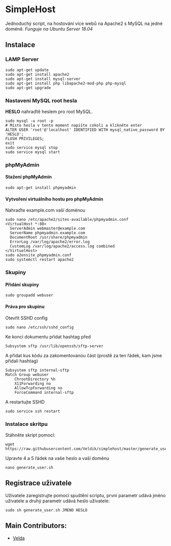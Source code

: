 # SimpleHost
Jednoduchý script, na hostování více webů na Apache2 s MySQL na jedné doméně.
*Funguje na Ubuntu Server 18.04*
## Instalace
### LAMP Server
```
sudo apt-get update
sudo apt-get install apache2
sudo apt-get install mysql-server
sudo apt-get install php libapache2-mod-php php-mysql
sudo apt-get upgrade
```
### Nastavení MySQL root hesla
**HESLO** nahraďtě heslem pro root MySQL.
```
sudo mysql -u root -p
# Místo hesla v tento moment napište cokoli a klikněte enter
ALTER USER 'root'@'localhost' IDENTIFIED WITH mysql_native_password BY 'HESLO';
FLUSH PRIVILEGES;
exit
sudo service mysql stop
sudo service mysql start
```
### phpMyAdmin
#### Stažení phpMyAdmin
```
sudo apt-get install phpmyadmin
```
#### Vytvoření virtuálního hostu pro phpMyAdmin
Nahraďte example.com vaší doménou
```
sudo nano /etc/apache2/sites-available/phpmyadmin.conf
<VirtualHost *:80>
  ServerAdmin webmaster@example.com
  ServerName phpmyadmin.example.com
  DocumentRoot /usr/share/phpmyadmin
  ErrorLog /var/log/apache2/error.log
  CustomLog /var/log/apache2/access.log combined
</VirtualHost>
sudo a2ensite phpmyadmin.conf
sudo systemctl restart apache2
```
### Skupiny
#### Přidání skupiny 
```
sudo groupadd webuser
```
#### Práva pro skupinu
Otevřít SSHD config
```
sudo nano /etc/ssh/sshd_config
```
Ke konci dokumentu pŕidat hashtag před
```
Subsystem sftp /usr/lib/openssh/sftp-server
```
A přidat kus kódu za zakomentovanou část (prostě za ten řádek, kam jsme přidali hashtag)
```
Subsystem sftp internal-sftp
Match Group webuser
    ChrootDirectory %h
    X11Forwarding no
    AllowTcpForwarding no
    ForceCommand internal-sftp
```
A restartujte SSHD
```
sudo service ssh restart
```
### Instalace skritpu
Stáhněte skript pomocí:
```
wget https://raw.githubusercontent.com/Veldik/simplehost/master/generate_user.sh
```
Upravte 4 a 5 řádek na vaše heslo a vaší doménu
```
nano generate_user.sh
```
## Registrace uživatele
Uživatele zaregistrujte pomocí spuštění scriptu, první parametr udává jméno uživatele a druhý parametr udává heslo uživatele:
```
sudo sh generate_user.sh JMENO HESLO
```
## Main Contributors:
* [Velda](https://github.com/Veldik/)
